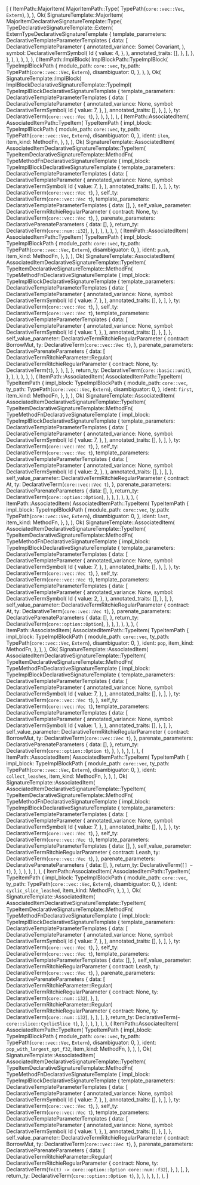 [
    (
        ItemPath::MajorItem(
            MajorItemPath::Type(
                TypePath(`core::vec::Vec`, `Extern`),
            ),
        ),
        Ok(
            SignatureTemplate::MajorItem(
                MajorItemDeclarativeSignatureTemplate::Type(
                    TypeDeclarativeSignatureTemplate::Extern(
                        ExternTypeDeclarativeSignatureTemplate {
                            template_parameters: DeclarativeTemplateParameterTemplates {
                                data: [
                                    DeclarativeTemplateParameter {
                                        annotated_variance: Some(
                                            Covariant,
                                        ),
                                        symbol: DeclarativeTermSymbol(
                                            Id {
                                                value: 4,
                                            },
                                        ),
                                        annotated_traits: [],
                                    },
                                ],
                            },
                        },
                    ),
                ),
            ),
        ),
    ),
    (
        ItemPath::ImplBlock(
            ImplBlockPath::TypeImplBlock(
                TypeImplBlockPath {
                    module_path: `core::vec`,
                    ty_path: TypePath(`core::vec::Vec`, `Extern`),
                    disambiguator: 0,
                },
            ),
        ),
        Ok(
            SignatureTemplate::ImplBlock(
                ImplBlockDeclarativeSignatureTemplate::TypeImpl(
                    TypeImplBlockDeclarativeSignatureTemplate {
                        template_parameters: DeclarativeTemplateParameterTemplates {
                            data: [
                                DeclarativeTemplateParameter {
                                    annotated_variance: None,
                                    symbol: DeclarativeTermSymbol(
                                        Id {
                                            value: 7,
                                        },
                                    ),
                                    annotated_traits: [],
                                },
                            ],
                        },
                        ty: DeclarativeTerm(`core::vec::Vec t`),
                    },
                ),
            ),
        ),
    ),
    (
        ItemPath::AssociatedItem(
            AssociatedItemPath::TypeItem(
                TypeItemPath {
                    impl_block: TypeImplBlockPath {
                        module_path: `core::vec`,
                        ty_path: TypePath(`core::vec::Vec`, `Extern`),
                        disambiguator: 0,
                    },
                    ident: `ilen`,
                    item_kind: MethodFn,
                },
            ),
        ),
        Ok(
            SignatureTemplate::AssociatedItem(
                AssociatedItemDeclarativeSignatureTemplate::TypeItem(
                    TypeItemDeclarativeSignatureTemplate::MethodFn(
                        TypeMethodFnDeclarativeSignatureTemplate {
                            impl_block: TypeImplBlockDeclarativeSignatureTemplate {
                                template_parameters: DeclarativeTemplateParameterTemplates {
                                    data: [
                                        DeclarativeTemplateParameter {
                                            annotated_variance: None,
                                            symbol: DeclarativeTermSymbol(
                                                Id {
                                                    value: 7,
                                                },
                                            ),
                                            annotated_traits: [],
                                        },
                                    ],
                                },
                                ty: DeclarativeTerm(`core::vec::Vec t`),
                            },
                            self_ty: DeclarativeTerm(`core::vec::Vec t`),
                            template_parameters: DeclarativeTemplateParameterTemplates {
                                data: [],
                            },
                            self_value_parameter: DeclarativeTermRitchieRegularParameter {
                                contract: None,
                                ty: DeclarativeTerm(`core::vec::Vec t`),
                            },
                            parenate_parameters: DeclarativeParenateParameters {
                                data: [],
                            },
                            return_ty: DeclarativeTerm(`core::num::i32`),
                        },
                    ),
                ),
            ),
        ),
    ),
    (
        ItemPath::AssociatedItem(
            AssociatedItemPath::TypeItem(
                TypeItemPath {
                    impl_block: TypeImplBlockPath {
                        module_path: `core::vec`,
                        ty_path: TypePath(`core::vec::Vec`, `Extern`),
                        disambiguator: 0,
                    },
                    ident: `push`,
                    item_kind: MethodFn,
                },
            ),
        ),
        Ok(
            SignatureTemplate::AssociatedItem(
                AssociatedItemDeclarativeSignatureTemplate::TypeItem(
                    TypeItemDeclarativeSignatureTemplate::MethodFn(
                        TypeMethodFnDeclarativeSignatureTemplate {
                            impl_block: TypeImplBlockDeclarativeSignatureTemplate {
                                template_parameters: DeclarativeTemplateParameterTemplates {
                                    data: [
                                        DeclarativeTemplateParameter {
                                            annotated_variance: None,
                                            symbol: DeclarativeTermSymbol(
                                                Id {
                                                    value: 7,
                                                },
                                            ),
                                            annotated_traits: [],
                                        },
                                    ],
                                },
                                ty: DeclarativeTerm(`core::vec::Vec t`),
                            },
                            self_ty: DeclarativeTerm(`core::vec::Vec t`),
                            template_parameters: DeclarativeTemplateParameterTemplates {
                                data: [
                                    DeclarativeTemplateParameter {
                                        annotated_variance: None,
                                        symbol: DeclarativeTermSymbol(
                                            Id {
                                                value: 1,
                                            },
                                        ),
                                        annotated_traits: [],
                                    },
                                ],
                            },
                            self_value_parameter: DeclarativeTermRitchieRegularParameter {
                                contract: BorrowMut,
                                ty: DeclarativeTerm(`core::vec::Vec t`),
                            },
                            parenate_parameters: DeclarativeParenateParameters {
                                data: [
                                    DeclarativeTermRitchieParameter::Regular(
                                        DeclarativeTermRitchieRegularParameter {
                                            contract: None,
                                            ty: DeclarativeTerm(`t`),
                                        },
                                    ),
                                ],
                            },
                            return_ty: DeclarativeTerm(`core::basic::unit`),
                        },
                    ),
                ),
            ),
        ),
    ),
    (
        ItemPath::AssociatedItem(
            AssociatedItemPath::TypeItem(
                TypeItemPath {
                    impl_block: TypeImplBlockPath {
                        module_path: `core::vec`,
                        ty_path: TypePath(`core::vec::Vec`, `Extern`),
                        disambiguator: 0,
                    },
                    ident: `first`,
                    item_kind: MethodFn,
                },
            ),
        ),
        Ok(
            SignatureTemplate::AssociatedItem(
                AssociatedItemDeclarativeSignatureTemplate::TypeItem(
                    TypeItemDeclarativeSignatureTemplate::MethodFn(
                        TypeMethodFnDeclarativeSignatureTemplate {
                            impl_block: TypeImplBlockDeclarativeSignatureTemplate {
                                template_parameters: DeclarativeTemplateParameterTemplates {
                                    data: [
                                        DeclarativeTemplateParameter {
                                            annotated_variance: None,
                                            symbol: DeclarativeTermSymbol(
                                                Id {
                                                    value: 7,
                                                },
                                            ),
                                            annotated_traits: [],
                                        },
                                    ],
                                },
                                ty: DeclarativeTerm(`core::vec::Vec t`),
                            },
                            self_ty: DeclarativeTerm(`core::vec::Vec t`),
                            template_parameters: DeclarativeTemplateParameterTemplates {
                                data: [
                                    DeclarativeTemplateParameter {
                                        annotated_variance: None,
                                        symbol: DeclarativeTermSymbol(
                                            Id {
                                                value: 2,
                                            },
                                        ),
                                        annotated_traits: [],
                                    },
                                ],
                            },
                            self_value_parameter: DeclarativeTermRitchieRegularParameter {
                                contract: At,
                                ty: DeclarativeTerm(`core::vec::Vec t`),
                            },
                            parenate_parameters: DeclarativeParenateParameters {
                                data: [],
                            },
                            return_ty: DeclarativeTerm(`core::option::Option`),
                        },
                    ),
                ),
            ),
        ),
    ),
    (
        ItemPath::AssociatedItem(
            AssociatedItemPath::TypeItem(
                TypeItemPath {
                    impl_block: TypeImplBlockPath {
                        module_path: `core::vec`,
                        ty_path: TypePath(`core::vec::Vec`, `Extern`),
                        disambiguator: 0,
                    },
                    ident: `last`,
                    item_kind: MethodFn,
                },
            ),
        ),
        Ok(
            SignatureTemplate::AssociatedItem(
                AssociatedItemDeclarativeSignatureTemplate::TypeItem(
                    TypeItemDeclarativeSignatureTemplate::MethodFn(
                        TypeMethodFnDeclarativeSignatureTemplate {
                            impl_block: TypeImplBlockDeclarativeSignatureTemplate {
                                template_parameters: DeclarativeTemplateParameterTemplates {
                                    data: [
                                        DeclarativeTemplateParameter {
                                            annotated_variance: None,
                                            symbol: DeclarativeTermSymbol(
                                                Id {
                                                    value: 7,
                                                },
                                            ),
                                            annotated_traits: [],
                                        },
                                    ],
                                },
                                ty: DeclarativeTerm(`core::vec::Vec t`),
                            },
                            self_ty: DeclarativeTerm(`core::vec::Vec t`),
                            template_parameters: DeclarativeTemplateParameterTemplates {
                                data: [
                                    DeclarativeTemplateParameter {
                                        annotated_variance: None,
                                        symbol: DeclarativeTermSymbol(
                                            Id {
                                                value: 2,
                                            },
                                        ),
                                        annotated_traits: [],
                                    },
                                ],
                            },
                            self_value_parameter: DeclarativeTermRitchieRegularParameter {
                                contract: At,
                                ty: DeclarativeTerm(`core::vec::Vec t`),
                            },
                            parenate_parameters: DeclarativeParenateParameters {
                                data: [],
                            },
                            return_ty: DeclarativeTerm(`core::option::Option`),
                        },
                    ),
                ),
            ),
        ),
    ),
    (
        ItemPath::AssociatedItem(
            AssociatedItemPath::TypeItem(
                TypeItemPath {
                    impl_block: TypeImplBlockPath {
                        module_path: `core::vec`,
                        ty_path: TypePath(`core::vec::Vec`, `Extern`),
                        disambiguator: 0,
                    },
                    ident: `pop`,
                    item_kind: MethodFn,
                },
            ),
        ),
        Ok(
            SignatureTemplate::AssociatedItem(
                AssociatedItemDeclarativeSignatureTemplate::TypeItem(
                    TypeItemDeclarativeSignatureTemplate::MethodFn(
                        TypeMethodFnDeclarativeSignatureTemplate {
                            impl_block: TypeImplBlockDeclarativeSignatureTemplate {
                                template_parameters: DeclarativeTemplateParameterTemplates {
                                    data: [
                                        DeclarativeTemplateParameter {
                                            annotated_variance: None,
                                            symbol: DeclarativeTermSymbol(
                                                Id {
                                                    value: 7,
                                                },
                                            ),
                                            annotated_traits: [],
                                        },
                                    ],
                                },
                                ty: DeclarativeTerm(`core::vec::Vec t`),
                            },
                            self_ty: DeclarativeTerm(`core::vec::Vec t`),
                            template_parameters: DeclarativeTemplateParameterTemplates {
                                data: [
                                    DeclarativeTemplateParameter {
                                        annotated_variance: None,
                                        symbol: DeclarativeTermSymbol(
                                            Id {
                                                value: 1,
                                            },
                                        ),
                                        annotated_traits: [],
                                    },
                                ],
                            },
                            self_value_parameter: DeclarativeTermRitchieRegularParameter {
                                contract: BorrowMut,
                                ty: DeclarativeTerm(`core::vec::Vec t`),
                            },
                            parenate_parameters: DeclarativeParenateParameters {
                                data: [],
                            },
                            return_ty: DeclarativeTerm(`core::option::Option t`),
                        },
                    ),
                ),
            ),
        ),
    ),
    (
        ItemPath::AssociatedItem(
            AssociatedItemPath::TypeItem(
                TypeItemPath {
                    impl_block: TypeImplBlockPath {
                        module_path: `core::vec`,
                        ty_path: TypePath(`core::vec::Vec`, `Extern`),
                        disambiguator: 0,
                    },
                    ident: `collect_leashes`,
                    item_kind: MethodFn,
                },
            ),
        ),
        Ok(
            SignatureTemplate::AssociatedItem(
                AssociatedItemDeclarativeSignatureTemplate::TypeItem(
                    TypeItemDeclarativeSignatureTemplate::MethodFn(
                        TypeMethodFnDeclarativeSignatureTemplate {
                            impl_block: TypeImplBlockDeclarativeSignatureTemplate {
                                template_parameters: DeclarativeTemplateParameterTemplates {
                                    data: [
                                        DeclarativeTemplateParameter {
                                            annotated_variance: None,
                                            symbol: DeclarativeTermSymbol(
                                                Id {
                                                    value: 7,
                                                },
                                            ),
                                            annotated_traits: [],
                                        },
                                    ],
                                },
                                ty: DeclarativeTerm(`core::vec::Vec t`),
                            },
                            self_ty: DeclarativeTerm(`core::vec::Vec t`),
                            template_parameters: DeclarativeTemplateParameterTemplates {
                                data: [],
                            },
                            self_value_parameter: DeclarativeTermRitchieRegularParameter {
                                contract: Leash,
                                ty: DeclarativeTerm(`core::vec::Vec t`),
                            },
                            parenate_parameters: DeclarativeParenateParameters {
                                data: [],
                            },
                            return_ty: DeclarativeTerm(`[] ~ t`),
                        },
                    ),
                ),
            ),
        ),
    ),
    (
        ItemPath::AssociatedItem(
            AssociatedItemPath::TypeItem(
                TypeItemPath {
                    impl_block: TypeImplBlockPath {
                        module_path: `core::vec`,
                        ty_path: TypePath(`core::vec::Vec`, `Extern`),
                        disambiguator: 0,
                    },
                    ident: `cyclic_slice_leashed`,
                    item_kind: MethodFn,
                },
            ),
        ),
        Ok(
            SignatureTemplate::AssociatedItem(
                AssociatedItemDeclarativeSignatureTemplate::TypeItem(
                    TypeItemDeclarativeSignatureTemplate::MethodFn(
                        TypeMethodFnDeclarativeSignatureTemplate {
                            impl_block: TypeImplBlockDeclarativeSignatureTemplate {
                                template_parameters: DeclarativeTemplateParameterTemplates {
                                    data: [
                                        DeclarativeTemplateParameter {
                                            annotated_variance: None,
                                            symbol: DeclarativeTermSymbol(
                                                Id {
                                                    value: 7,
                                                },
                                            ),
                                            annotated_traits: [],
                                        },
                                    ],
                                },
                                ty: DeclarativeTerm(`core::vec::Vec t`),
                            },
                            self_ty: DeclarativeTerm(`core::vec::Vec t`),
                            template_parameters: DeclarativeTemplateParameterTemplates {
                                data: [],
                            },
                            self_value_parameter: DeclarativeTermRitchieRegularParameter {
                                contract: Leash,
                                ty: DeclarativeTerm(`core::vec::Vec t`),
                            },
                            parenate_parameters: DeclarativeParenateParameters {
                                data: [
                                    DeclarativeTermRitchieParameter::Regular(
                                        DeclarativeTermRitchieRegularParameter {
                                            contract: None,
                                            ty: DeclarativeTerm(`core::num::i32`),
                                        },
                                    ),
                                    DeclarativeTermRitchieParameter::Regular(
                                        DeclarativeTermRitchieRegularParameter {
                                            contract: None,
                                            ty: DeclarativeTerm(`core::num::i32`),
                                        },
                                    ),
                                ],
                            },
                            return_ty: DeclarativeTerm(`~ core::slice::CyclicSlice t`),
                        },
                    ),
                ),
            ),
        ),
    ),
    (
        ItemPath::AssociatedItem(
            AssociatedItemPath::TypeItem(
                TypeItemPath {
                    impl_block: TypeImplBlockPath {
                        module_path: `core::vec`,
                        ty_path: TypePath(`core::vec::Vec`, `Extern`),
                        disambiguator: 0,
                    },
                    ident: `pop_with_largest_opt_f32`,
                    item_kind: MethodFn,
                },
            ),
        ),
        Ok(
            SignatureTemplate::AssociatedItem(
                AssociatedItemDeclarativeSignatureTemplate::TypeItem(
                    TypeItemDeclarativeSignatureTemplate::MethodFn(
                        TypeMethodFnDeclarativeSignatureTemplate {
                            impl_block: TypeImplBlockDeclarativeSignatureTemplate {
                                template_parameters: DeclarativeTemplateParameterTemplates {
                                    data: [
                                        DeclarativeTemplateParameter {
                                            annotated_variance: None,
                                            symbol: DeclarativeTermSymbol(
                                                Id {
                                                    value: 7,
                                                },
                                            ),
                                            annotated_traits: [],
                                        },
                                    ],
                                },
                                ty: DeclarativeTerm(`core::vec::Vec t`),
                            },
                            self_ty: DeclarativeTerm(`core::vec::Vec t`),
                            template_parameters: DeclarativeTemplateParameterTemplates {
                                data: [
                                    DeclarativeTemplateParameter {
                                        annotated_variance: None,
                                        symbol: DeclarativeTermSymbol(
                                            Id {
                                                value: 1,
                                            },
                                        ),
                                        annotated_traits: [],
                                    },
                                ],
                            },
                            self_value_parameter: DeclarativeTermRitchieRegularParameter {
                                contract: BorrowMut,
                                ty: DeclarativeTerm(`core::vec::Vec t`),
                            },
                            parenate_parameters: DeclarativeParenateParameters {
                                data: [
                                    DeclarativeTermRitchieParameter::Regular(
                                        DeclarativeTermRitchieRegularParameter {
                                            contract: None,
                                            ty: DeclarativeTerm(`fn(t) -> core::option::Option core::num::f32`),
                                        },
                                    ),
                                ],
                            },
                            return_ty: DeclarativeTerm(`core::option::Option t`),
                        },
                    ),
                ),
            ),
        ),
    ),
]